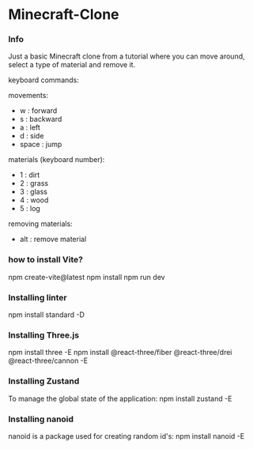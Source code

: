 # Minecraft-Clone

### Info

Just a basic Minecraft clone from a tutorial where you can move around, select a type of material and remove it.

keyboard commands:

movements:

- w : forward
- s : backward
- a : left
- d : side
- space : jump

materials (keyboard number):

- 1 : dirt
- 2 : grass
- 3 : glass
- 4 : wood
- 5 : log

removing materials:

- alt : remove material

### how to install Vite?

npm create-vite@latest
npm install
npm run dev

### Installing linter

npm install standard -D

### Installing Three.js

npm install three -E
npm install @react-three/fiber @react-three/drei @react-three/cannon -E

### Installing Zustand

To manage the global state of the application:
npm install zustand -E

### Installing nanoid

nanoid is a package used for creating random id's:
npm install nanoid -E
